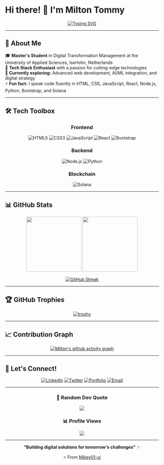 # Hi there! 👋 I'm Milton Tommy

<div align="center">
  
[![Typing SVG](https://readme-typing-svg.demolab.com?font=Fira+Code&size=22&duration=3000&pause=1000&color=36BCF7&center=true&vCenter=true&width=600&lines=Digital+Transformation+Management+Student;Full+Stack+Developer;Tech+Enthusiast+%26+Problem+Solver;Building+the+future%2C+one+commit+at+a+time)](https://git.io/typing-svg)

</div>

---

## 🚀 About Me

🎓 **Master's Student** in Digital Transformation Management at the University of Applied Sciences, Iserlohn, Netherlands  
💼 **Tech Stack Enthusiast** with a passion for cutting-edge technologies  
🌱 **Currently exploring:** Advanced web development, AI/ML integration, and digital strategy  
⚡ **Fun fact:** I speak code fluently in HTML, CSS, JavaScript, React, Node.js, Python, Bootstrap, and Solana

---

## 🛠️ Tech Toolbox

<div align="center">

### Frontend
![HTML5](https://img.shields.io/badge/HTML5-E34F26?style=for-the-badge&logo=html5&logoColor=white)
![CSS3](https://img.shields.io/badge/CSS3-1572B6?style=for-the-badge&logo=css3&logoColor=white)
![JavaScript](https://img.shields.io/badge/JavaScript-F7DF1E?style=for-the-badge&logo=javascript&logoColor=black)
![React](https://img.shields.io/badge/React-20232A?style=for-the-badge&logo=react&logoColor=61DAFB)
![Bootstrap](https://img.shields.io/badge/Bootstrap-563D7C?style=for-the-badge&logo=bootstrap&logoColor=white)

### Backend
![Node.js](https://img.shields.io/badge/Node.js-43853D?style=for-the-badge&logo=node.js&logoColor=white)
![Python](https://img.shields.io/badge/Python-3776AB?style=for-the-badge&logo=python&logoColor=white)

### Blockchain
![Solana](https://img.shields.io/badge/Solana-9945FF?style=for-the-badge&logo=solana&logoColor=white)

</div>

---

## 📊 GitHub Stats

<div align="center">
  
<img height="180em" src="https://github-readme-stats.vercel.app/api?username=Mikey01-ui&show_icons=true&theme=tokyonight&include_all_commits=true&count_private=true"/>
<img height="180em" src="https://github-readme-stats.vercel.app/api/top-langs/?username=Mikey01-ui&layout=compact&langs_count=8&theme=tokyonight"/>

</div>

<div align="center">
  
[![GitHub Streak](https://github-readme-streak-stats.herokuapp.com/?user=Mikey01-ui&theme=tokyonight)](https://git.io/streak-stats)

</div>

---

## 🏆 GitHub Trophies

<div align="center">
  
[![trophy](https://github-profile-trophy.vercel.app/?username=Mikey01-ui&theme=tokyonight&no-frame=true&row=1&column=7)](https://github.com/ryo-ma/github-profile-trophy)

</div>

---

## 📈 Contribution Graph

<div align="center">

[![Milton's github activity graph](https://github-readme-activity-graph.vercel.app/graph?username=Mikey01-ui&theme=tokyo-night)](https://github.com/ashutosh00710/github-readme-activity-graph)

</div>

---

## 🤝 Let's Connect!

<div align="center">
  
[![LinkedIn](https://img.shields.io/badge/LinkedIn-0077B5?style=for-the-badge&logo=linkedin&logoColor=white)](https://linkedin.com/in/your-profile)
[![Twitter](https://img.shields.io/badge/Twitter-1DA1F2?style=for-the-badge&logo=twitter&logoColor=white)](https://twitter.com/your-profile)
[![Portfolio](https://img.shields.io/badge/Portfolio-FF5722?style=for-the-badge&logo=todoist&logoColor=white)](https://your-portfolio.com)
[![Email](https://img.shields.io/badge/Email-D14836?style=for-the-badge&logo=gmail&logoColor=white)](mailto:your.email@example.com)

</div>

---

<div align="center">
  
### 💭 Random Dev Quote
![](https://quotes-github-readme.vercel.app/api?type=horizontal&theme=tokyonight)

### 📊 Profile Views
![](https://komarev.com/ghpvc/?username=Mikey01-ui&color=blueviolet&style=for-the-badge)

</div>

---

<div align="center">
  
**"Building digital solutions for tomorrow's challenges"** ✨

⭐️ From [Mikey01-ui](https://github.com/Mikey01-ui)

</div>
